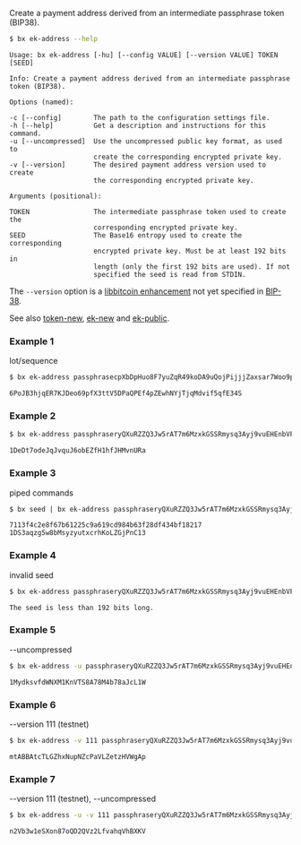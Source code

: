 Create a payment address derived from an intermediate passphrase token (BIP38).
```sh
$ bx ek-address --help
```
```
Usage: bx ek-address [-hu] [--config VALUE] [--version VALUE] TOKEN      
[SEED]                                                                   

Info: Create a payment address derived from an intermediate passphrase   
token (BIP38).                                                           

Options (named):

-c [--config]        The path to the configuration settings file.        
-h [--help]          Get a description and instructions for this command.
-u [--uncompressed]  Use the uncompressed public key format, as used to  
                     create the corresponding encrypted private key.     
-v [--version]       The desired payment address version used to create  
                     the corresponding encrypted private key.            

Arguments (positional):

TOKEN                The intermediate passphrase token used to create the
                     corresponding encrypted private key.                
SEED                 The Base16 entropy used to create the corresponding 
                     encrypted private key. Must be at least 192 bits in 
                     length (only the first 192 bits are used). If not   
                     specified the seed is read from STDIN.
```
The `--version` option is a [libbitcoin enhancement](https://github.com/libbitcoin/libbitcoin/wiki/Altchain-Encrypted-Private-Keys) not yet specified in [BIP-38](https://github.com/bitcoin/bips/blob/master/bip-0038.mediawiki).

See also [token-new](bx-token-new), [ek-new](bx-ek-new) and [ek-public](bx-ek-public).
### Example 1
lot/sequence
```sh
$ bx ek-address passphrasecpXbDpHuo8F7yuZqR49koDA9uQojPijjjZaxsar7Woo9pfHJbeWF3VMU9EPBqJ baadf00dbaadf00dbaadf00dbaadf00dbaadf00dbaadf00d
```
```
6PoJB3hjqER7KJDeo69pfX3ttV5DPaQPEf4pZEwhNYjTjqMdvif5qfE34S
```
### Example 2
```sh
$ bx ek-address passphraseryQXuRZZQ3Jw5rAT7m6MzxkGSSRmysq3Ayj9vuEHEnbVPJSmRQ2xYFKDKjGYrq baadf00dbaadf00dbaadf00dbaadf00dbaadf00dbaadf00d
```
```
1DeDt7odeJqJvquJ6obEZfH1hfJHMvnURa
```
### Example 3
piped commands
```sh
$ bx seed | bx ek-address passphraseryQXuRZZQ3Jw5rAT7m6MzxkGSSRmysq3Ayj9vuEHEnbVPJSmRQ2xYFKDKjGYrq
```
```
7113f4c2e8f67b61225c9a619cd984b63f28df434bf18217 
1DS3aqzg5w8bMsyzyutxcrhKoLZGjPnC13
```
### Example 4
invalid seed
```sh
$ bx ek-address passphraseryQXuRZZQ3Jw5rAT7m6MzxkGSSRmysq3Ayj9vuEHEnbVPJSmRQ2xYFKDKjGYrq baadf00dbaadf00dbaadf00dbaadf00d
```
```
The seed is less than 192 bits long.
```
### Example 5
--uncompressed
```sh
$ bx ek-address -u passphraseryQXuRZZQ3Jw5rAT7m6MzxkGSSRmysq3Ayj9vuEHEnbVPJSmRQ2xYFKDKjGYrq baadf00dbaadf00dbaadf00dbaadf00dbaadf00dbaadf00d
```
```
1MydksvfdWNXM1KnVTS8A78M4b78aJcL1W
```
### Example 6
--version 111 (testnet)
```sh
$ bx ek-address -v 111 passphraseryQXuRZZQ3Jw5rAT7m6MzxkGSSRmysq3Ayj9vuEHEnbVPJSmRQ2xYFKDKjGYrq baadf00dbaadf00dbaadf00dbaadf00dbaadf00dbaadf00d
```
```
mtABBAtcTLGZhxNupNZcPaVLZetzHVWgAp
```
### Example 7
--version 111 (testnet), --uncompressed
```sh
$ bx ek-address -u -v 111 passphraseryQXuRZZQ3Jw5rAT7m6MzxkGSSRmysq3Ayj9vuEHEnbVPJSmRQ2xYFKDKjGYrq baadf00dbaadf00dbaadf00dbaadf00dbaadf00dbaadf00d
```
```
n2Vb3w1eSXon87oQD2QVz2LfvahqVhBXKV
```